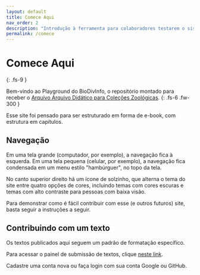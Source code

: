 ```yaml
---
layout: default
title: Comece Aqui
nav_order: 2
description: "Introdução à ferramenta para colaboradores testarem o sistema de gerenciamento de conteúdo usado no Arquivo."
permalink: /comece
---
```


# Comece Aqui
{: .fs-9 }

Bem-vindo ao Playground do BioDivInfo, o repositório montado para receber o [Arquivo Arquivo Didático para Coleções Zoológicas](http://biodivinfo.github.io/).
{: .fs-6 .fw-300 }

Esse site foi pensado para ser estruturado em forma de e-book, com estrutura em capítulos.

## Navegação

Em uma tela grande (computador, por exemplo), a navegação fica à esquerda. Em uma tela pequena (celular, por exemplo), a navegação fica condensada em um menu estilo "hambúrguer", no topo da tela.

No canto superior direito há um ícone de solzinho, que alterna o tema do site entre quatro opções de cores, incluindo temas com cores escuras e temas com alto contraste para pessoas com baixa visão.

Para demonstrar como é fácil contribuir com esse (e outros futuros) site, basta seguir a instruções a seguir.

## Contribuindo com um texto

Os textos publicados aqui seguem um padrão de formatação específico.

Para acessar o painel de submissão de textos, clique [neste link]().

Cadastre uma conta nova ou faça login com sua conta Google ou GitHub.